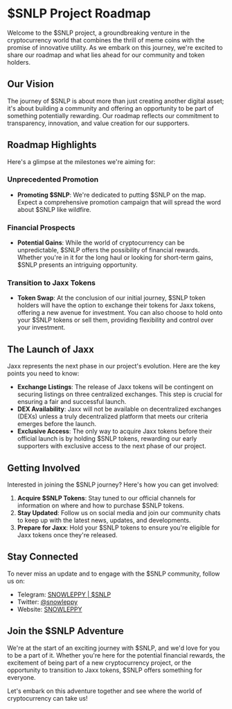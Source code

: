 # $SNLP Project Roadmap

Welcome to the $SNLP project, a groundbreaking venture in the cryptocurrency world that combines the thrill of meme coins with the promise of innovative utility. As we embark on this journey, we're excited to share our roadmap and what lies ahead for our community and token holders.

## Our Vision

The journey of $SNLP is about more than just creating another digital asset; it's about building a community and offering an opportunity to be part of something potentially rewarding. Our roadmap reflects our commitment to transparency, innovation, and value creation for our supporters.

## Roadmap Highlights

Here's a glimpse at the milestones we're aiming for:

### Unprecedented Promotion

- **Promoting $SNLP**: We're dedicated to putting $SNLP on the map. Expect a comprehensive promotion campaign that will spread the word about $SNLP like wildfire.

### Financial Prospects

- **Potential Gains**: While the world of cryptocurrency can be unpredictable, $SNLP offers the possibility of financial rewards. Whether you're in it for the long haul or looking for short-term gains, $SNLP presents an intriguing opportunity.

### Transition to Jaxx Tokens

- **Token Swap**: At the conclusion of our initial journey, $SNLP token holders will have the option to exchange their tokens for Jaxx tokens, offering a new avenue for investment. You can also choose to hold onto your $SNLP tokens or sell them, providing flexibility and control over your investment.

## The Launch of Jaxx

Jaxx represents the next phase in our project's evolution. Here are the key points you need to know:

- **Exchange Listings**: The release of Jaxx tokens will be contingent on securing listings on three centralized exchanges. This step is crucial for ensuring a fair and successful launch.
- **DEX Availability**: Jaxx will not be available on decentralized exchanges (DEXs) unless a truly decentralized platform that meets our criteria emerges before the launch.
- **Exclusive Access**: The only way to acquire Jaxx tokens before their official launch is by holding $SNLP tokens, rewarding our early supporters with exclusive access to the next phase of our project.

## Getting Involved

Interested in joining the $SNLP journey? Here's how you can get involved:

1. **Acquire $SNLP Tokens**: Stay tuned to our official channels for information on where and how to purchase $SNLP tokens.
2. **Stay Updated**: Follow us on social media and join our community chats to keep up with the latest news, updates, and developments.
3. **Prepare for Jaxx**: Hold your $SNLP tokens to ensure you're eligible for Jaxx tokens once they're released.

## Stay Connected

To never miss an update and to engage with the $SNLP community, follow us on:

- Telegram: [SNOWLEPPY | $SNLP](https://t.me/+n0hLLUC4a6c3ZTll)
- Twitter: [@snowleppy](https://twitter.com/SNOWLEPPY)
- Website: [SNOWLEPPY](https://www.snowleppy.io/)

## Join the $SNLP Adventure

We're at the start of an exciting journey with $SNLP, and we'd love for you to be a part of it. Whether you're here for the potential financial rewards, the excitement of being part of a new cryptocurrency project, or the opportunity to transition to Jaxx tokens, $SNLP offers something for everyone.

Let's embark on this adventure together and see where the world of cryptocurrency can take us!
